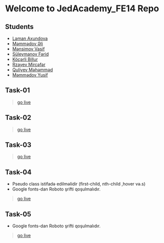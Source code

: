 # Welcome to JedAcademy_FE14 Repo
## Students
- [Ləman Axundova](https://github.com/lmnxndv/Jed_FE-14)
- [Məmmədov Əli](https://github.com/AliMemmedovh/)
- [Mənsimov Vasif](https://github.com/Vasif778/JedAcademy_FE14)
- [Süleymanov Fərid](https://github.com/FaridSuleymanov01/JedAcadamy-Fe14)
- [Köçərli Billur](https://github.com/BillurKocharli/JedAcademyFe-14)
- [Rzayev Mircəfər](https://github.com/Mirdcafar/JedAcademy_FE14)
- [Quliyev Məhəmməd]()
- [Məmmədov Yusif]()


## Task-01
> [go live](https://html-task-01.netlify.app/)

## Task-02
> [go live](https://html-task-02.netlify.app/)

## Task-03
> [go live](https://html-task-03.netlify.app/)

## Task-04
- Pseudo class istifadə edilməlidir (first-child, nth-child ,hover və.s)
- Google fonts-dan Roboto şrifti qoşulmalıdır.
> [go live](https://css-task-04.netlify.app/)

## Task-05
- Google fonts-dan Roboto şrifti qoşulmalıdır.
> [go live](https://css-task-05.netlify.app/)
